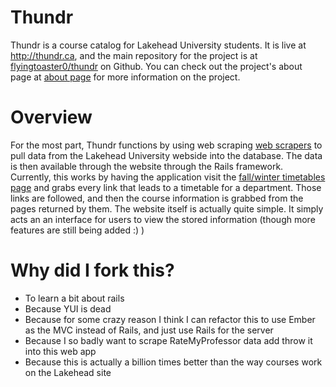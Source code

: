 Thundr
======

Thundr is a course catalog for Lakehead University students. It is live at http://thundr.ca, and the main repository for the project is at [flyingtoaster0/thundr](https://github.com/flyingtoaster0/thundr) on Github. You can check out the project's about page at [about page](http://thundr.ca/about/) for more information on the project.

Overview
=========

For the most part, Thundr functions by using web scraping [web scrapers](http://en.wikipedia.org/wiki/Web_scraping) to pull data from the Lakehead University webside into the database. The data is then available through the website through the Rails framework. Currently, this works by having the application visit the [fall/winter timetables page](http://timetable.lakeheadu.ca/2013FW_UG_TBAY/) and grabs every link that leads to a timetable for a department. Those links are followed, and then the course information is grabbed from the pages returned by them. The website itself is actually quite simple. It simply acts an an interface for users to view the stored information (though more features are still being added :) )

Why did I fork this?
====================

- To learn a bit about rails
- Because YUI is dead
- Because for some crazy reason I think I can refactor this to use Ember as the MVC instead of Rails, and just use Rails for the server
- Because I so badly want to scrape RateMyProfessor data add throw it into this web app
- Because this is actually a billion times better than the way courses work on the Lakehead site
